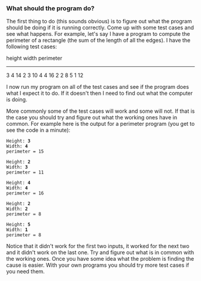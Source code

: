 ### What should the program do?

The first thing to do (this sounds obvious) is to figure out what the
program should be doing if it is running correctly. Come up with some
test cases and see what happens. For example, let\'s say I have a
program to compute the perimeter of a rectangle (the sum of the length
of all the edges). I have the following test cases:

  height   width   perimeter
  -------- ------- -----------
  3        4       14
  2        3       10
  4        4       16
  2        2       8
  5        1       12
                   

I now run my program on all of the test cases and see if the program
does what I expect it to do. If it doesn\'t then I need to find out what
the computer is doing.

More commonly some of the test cases will work and some will not. If
that is the case you should try and figure out what the working ones
have in common. For example here is the output for a perimeter program
(you get to see the code in a minute):

`Height: `**`3`**\
`Width: `**`4`**\
`perimeter = 15`

`Height: `**`2`**\
`Width: `**`3`**\
`perimeter = 11`

`Height: `**`4`**\
`Width: `**`4`**\
`perimeter = 16`

`Height: `**`2`**\
`Width: `**`2`**\
`perimeter = 8`

`Height: `**`5`**\
`Width: `**`1`**\
`perimeter = 8`

Notice that it didn\'t work for the first two inputs, it worked for the
next two and it didn\'t work on the last one. Try and figure out what is
in common with the working ones. Once you have some idea what the
problem is finding the cause is easier. With your own programs you
should try more test cases if you need them.

